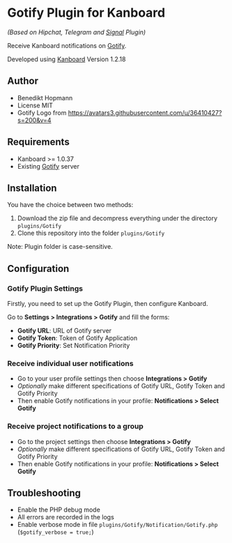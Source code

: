 Gotify Plugin for Kanboard
===========================
*(Based on Hipchat, Telegram and [Signal](https://github.com/bhopmann/kanboard-plugin-signal) Plugin)*

Receive Kanboard notifications on [Gotify](https://gotify.net/).

Developed using [Kanboard](https://kanboard.org) Version 1.2.18

Author
------

- Benedikt Hopmann
- License MIT
- Gotify Logo from https://avatars3.githubusercontent.com/u/36410427?s=200&v=4

Requirements
------------

- Kanboard >= 1.0.37
- Existing [Gotify](https://github.com/gotify/server) server

Installation
------------

You have the choice between two methods:

1. Download the zip file and decompress everything under the directory `plugins/Gotify`
2. Clone this repository into the folder `plugins/Gotify`

Note: Plugin folder is case-sensitive.

Configuration
-------------

### Gotify Plugin Settings

Firstly, you need to set up the Gotify Plugin, then configure Kanboard.

Go to **Settings > Integrations > Gotify** and fill the forms:

- **Gotify URL**: URL of Gotify server
- **Gotify Token**: Token of Gotify Application
- **Gotify Priority**: Set Notification Priority

### Receive individual user notifications

- Go to your user profile settings then choose **Integrations > Gotify**
- *Optionally* make different specifications of Gotify URL, Gotify Token and Gotify Priority
- Then enable Gotify notifications in your profile: **Notifications > Select Gotify**

### Receive project notifications to a group

- Go to the project settings then choose **Integrations > Gotify**
- *Optionally* make different specifications of Gotify URL, Gotify Token and Gotify Priority
- Then enable Gotify notifications in your profile: **Notifications > Select Gotify**

Troubleshooting
---------------

- Enable the PHP debug mode
- All errors are recorded in the logs
- Enable verbose mode in file `plugins/Gotify/Notification/Gotify.php` (`$gotify_verbose = true;`)
